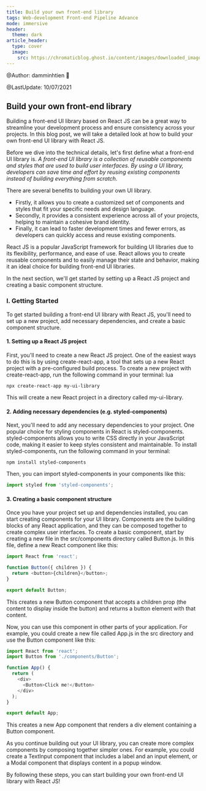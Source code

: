 ```yaml
---
title: Build your own front-end library
tags: Web-development Front-end Pipeline Advance
mode: immersive
header:
  theme: dark
article_header:
  type: cover
  image:
    src: https://chromaticblog.ghost.io/content/images/downloaded_images/UI-Component-Playbook/1-4xq-RUEbW_mG3YpjJn53Vg.png
---
```


@Author: damminhtien :whale:

@LastUpdate: 10/07/2021

## Build your own front-end library

Building a front-end UI library based on React JS can be a great way to streamline your development process and ensure consistency across your projects. In this blog post, we will take a detailed look at how to build your own front-end UI library with React JS.

Before we dive into the technical details, let's first define what a front-end UI library is. *A front-end UI library is a collection of reusable components and styles that are used to build user interfaces. By using a UI library, developers can save time and effort by reusing existing components instead of building everything from scratch.*

There are several benefits to building your own UI library. 
+ Firstly, it allows you to create a customized set of components and styles that fit your specific needs and design language. 
+ Secondly, it provides a consistent experience across all of your projects, helping to maintain a cohesive brand identity. 
+ Finally, it can lead to faster development times and fewer errors, as developers can quickly access and reuse existing components.

React JS is a popular JavaScript framework for building UI libraries due to its flexibility, performance, and ease of use. React allows you to create reusable components and to easily manage their state and behavior, making it an ideal choice for building front-end UI libraries.

In the next section, we'll get started by setting up a React JS project and creating a basic component structure.

### I. Getting Started

To get started building a front-end UI library with React JS, you'll need to set up a new project, add necessary dependencies, and create a basic component structure.

#### 1. Setting up a React JS project
First, you'll need to create a new React JS project. One of the easiest ways to do this is by using create-react-app, a tool that sets up a new React project with a pre-configured build process. To create a new project with create-react-app, run the following command in your terminal:
lua

```
npx create-react-app my-ui-library
```

This will create a new React project in a directory called my-ui-library.

#### 2. Adding necessary dependencies (e.g. styled-components)
Next, you'll need to add any necessary dependencies to your project. One popular choice for styling components in React is styled-components. styled-components allows you to write CSS directly in your JavaScript code, making it easier to keep styles consistent and maintainable.
To install styled-components, run the following command in your terminal:

```
npm install styled-components
```

Then, you can import styled-components in your components like this:

```javascript
import styled from 'styled-components';
```

#### 3. Creating a basic component structure
Once you have your project set up and dependencies installed, you can start creating components for your UI library. Components are the building blocks of any React application, and they can be composed together to create complex user interfaces.
To create a basic component, start by creating a new file in the src/components directory called Button.js. In this file, define a new React component like this:

```javascript
import React from 'react';

function Button({ children }) {
  return <button>{children}</button>;
}

export default Button;
```

This creates a new Button component that accepts a children prop (the content to display inside the button) and returns a button element with that content.

Now, you can use this component in other parts of your application. For example, you could create a new file called App.js in the src directory and use the Button component like this:

```javascript
import React from 'react';
import Button from './components/Button';

function App() {
  return (
    <div>
      <Button>Click me!</Button>
    </div>
  );
}

export default App;
```

This creates a new App component that renders a div element containing a Button component.

As you continue building out your UI library, you can create more complex components by composing together simpler ones. For example, you could create a TextInput component that includes a label and an input element, or a Modal component that displays content in a popup window.

By following these steps, you can start building your own front-end UI library with React JS!
